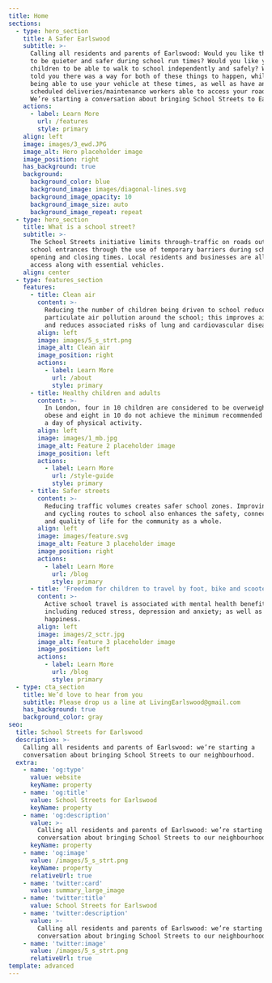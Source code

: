 ```yaml
---
title: Home
sections:
  - type: hero_section
    title: A Safer Earlswood
    subtitle: >-
      Calling all residents and parents of Earlswood: Would you like the streets
      to be quieter and safer during school run times? Would you like your
      children to be able to walk to school independently and safely? What if we
      told you there was a way for both of these things to happen, while still
      being able to use your vehicle at these times, as well as have any
      scheduled deliveries/maintenance workers able to access your road too?
      We’re starting a conversation about bringing School Streets to Earlswood. 
    actions:
      - label: Learn More
        url: /features
        style: primary
    align: left
    image: images/3_ewd.JPG
    image_alt: Hero placeholder image
    image_position: right
    has_background: true
    background:
      background_color: blue
      background_image: images/diagonal-lines.svg
      background_image_opacity: 10
      background_image_size: auto
      background_image_repeat: repeat
  - type: hero_section
    title: What is a school street?
    subtitle: >-
      The School Streets initiative limits through-traffic on roads outside
      school entrances through the use of temporary barriers during school
      opening and closing times. Local residents and businesses are allowed
      access along with essential vehicles.
    align: center
  - type: features_section
    features:
      - title: Clean air
        content: >-
          Reducing the number of children being driven to school reduces
          particulate air pollution around the school; this improves air quality
          and reduces associated risks of lung and cardiovascular diseases.
        align: left
        image: images/5_s_strt.png
        image_alt: Clean air
        image_position: right
        actions:
          - label: Learn More
            url: /about
            style: primary
      - title: Healthy children and adults
        content: >-
          In London, four in 10 children are considered to be overweight or
          obese and eight in 10 do not achieve the minimum recommended one hours
          a day of physical activity.
        align: left
        image: images/1_mb.jpg
        image_alt: Feature 2 placeholder image
        image_position: left
        actions:
          - label: Learn More
            url: /style-guide
            style: primary
      - title: Safer streets
        content: >-
          Reducing traffic volumes creates safer school zones. Improving walking
          and cycling routes to school also enhances the safety, connectivity
          and quality of life for the community as a whole.
        align: left
        image: images/feature.svg
        image_alt: Feature 3 placeholder image
        image_position: right
        actions:
          - label: Learn More
            url: /blog
            style: primary
      - title: 'Freedom for children to travel by foot, bike and scooter'
        content: >-
          Active school travel is associated with mental health benefits
          including reduced stress, depression and anxiety; as well as increased
          happiness.
        align: left
        image: images/2_sctr.jpg
        image_alt: Feature 3 placeholder image
        image_position: left
        actions:
          - label: Learn More
            url: /blog
            style: primary
  - type: cta_section
    title: We’d love to hear from you
    subtitle: Please drop us a line at LivingEarlswood@gmail.com
    has_background: true
    background_color: gray
seo:
  title: School Streets for Earlswood
  description: >-
    Calling all residents and parents of Earlswood: we’re starting a
    conversation about bringing School Streets to our neighbourhood.
  extra:
    - name: 'og:type'
      value: website
      keyName: property
    - name: 'og:title'
      value: School Streets for Earlswood
      keyName: property
    - name: 'og:description'
      value: >-
        Calling all residents and parents of Earlswood: we’re starting a
        conversation about bringing School Streets to our neighbourhood.
      keyName: property
    - name: 'og:image'
      value: /images/5_s_strt.png
      keyName: property
      relativeUrl: true
    - name: 'twitter:card'
      value: summary_large_image
    - name: 'twitter:title'
      value: School Streets for Earlswood
    - name: 'twitter:description'
      value: >-
        Calling all residents and parents of Earlswood: we’re starting a
        conversation about bringing School Streets to our neighbourhood.
    - name: 'twitter:image'
      value: /images/5_s_strt.png
      relativeUrl: true
template: advanced
---
```

